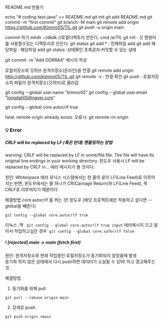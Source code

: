 README.md 만들기

echo "# coding-test-java" >> README.md 
git init 
git add README.md 
git commit -m "first commit" 
git branch -M main 
git remote add origin https://github.com/Kimmo05/TIL.git
 git push -u origin main

commit 하기
mkdir ~/dkdk //로컬디렉토리 만든다.
cmd /e/TIL
git init  : 깃 명령어를 사용할수있는 디렉토리로 만든다.
git status
git add * : 전체파일 add
git add 해당파일 : 해당파일 add
git status :상태확인 초록글자:커밋할 수 있는 상태

git commit -m "Add DDRRAA" 메시지 작성

로컬저장소와 깃허브 원격저장소(온라인)을 연결
git remote add origin http://github.com/kimmo05/TIL.git
git remote -v : 연결 확인
git push : 로컬저장소의 파일이 원격저장소(깃허브)로 올라감

git config --global user.name "kimmo05"
git config --global user.email  "longdali05@naver.com"

git config --global core.autocrlf true 

fatal: remote origin already exists. 오류시: git remote rm origin 

### 💡 Error 
##### CRLF will be replaced by LF (혹은 반대) 핸들링하는 방법<br>
warning: CRLF will be replaced by LF in some/file.file.
The file will have its original line endings in your working directory.
윈도우 사용시 LF will be replaced by CRLF in… 에러 메시지가 뜰 것이다.

원인: Whitespace 에러 
유닉스 시스템에서는 한 줄의 끝이 LF(Line Feed)로 이루어지는 반면,
윈도우에서는 줄 하나가 CR(Carriage Return)와 LF(Line Feed), 즉 CRLF로 이루어지기 때문이다

해결방법
core.autocrlf 를 켜는 것!
윈도우 (해당 프로젝트에만 적용하고 싶다면 --global을 빼준다)
```
git config --global core.autocrlf true
```
리눅스 ,맥 ```
git config --global core.autocrlf true input```
에러메시지 끄고 알아서 작업하고싶은 경우```
git config --global core.safecrlf false```
<br>

##### ! [rejected] main -> main (fetch first) 

원인: 원격저장소와 현재 작업중인 로컬저장소가 동기화되지 않았을때 발생<br>
동기화 하지 않은 상태에서 다시 push하면 데이터가 소실될 수 있어! 하고 경고해주는것.

해결방법
1. 동기화를 위해 pull
```
git pull --rebase origin main
```
2. 강제로 push
```
git push origin +main 
```